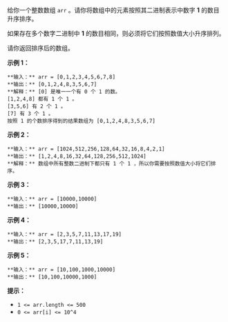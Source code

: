 给你一个整数数组 `arr` 。请你将数组中的元素按照其二进制表示中数字 **1** 的数目升序排序。

如果存在多个数字二进制中  **1**  的数目相同，则必须将它们按照数值大小升序排列。

请你返回排序后的数组。



**示例 1：**

    
    
    **输入：** arr = [0,1,2,3,4,5,6,7,8]
    **输出：** [0,1,2,4,8,3,5,6,7]
    **解释：** [0] 是唯一一个有 0 个 1 的数。
    [1,2,4,8] 都有 1 个 1 。
    [3,5,6] 有 2 个 1 。
    [7] 有 3 个 1 。
    按照 1 的个数排序得到的结果数组为 [0,1,2,4,8,3,5,6,7]
    

**示例 2：**

    
    
    **输入：** arr = [1024,512,256,128,64,32,16,8,4,2,1]
    **输出：** [1,2,4,8,16,32,64,128,256,512,1024]
    **解释：** 数组中所有整数二进制下都只有 1 个 1 ，所以你需要按照数值大小将它们排序。
    

**示例 3：**

    
    
    **输入：** arr = [10000,10000]
    **输出：** [10000,10000]
    

**示例 4：**

    
    
    **输入：** arr = [2,3,5,7,11,13,17,19]
    **输出：** [2,3,5,17,7,11,13,19]
    

**示例 5：**

    
    
    **输入：** arr = [10,100,1000,10000]
    **输出：** [10,100,10000,1000]
    



**提示：**

  * `1 <= arr.length <= 500`
  * `0 <= arr[i] <= 10^4`

